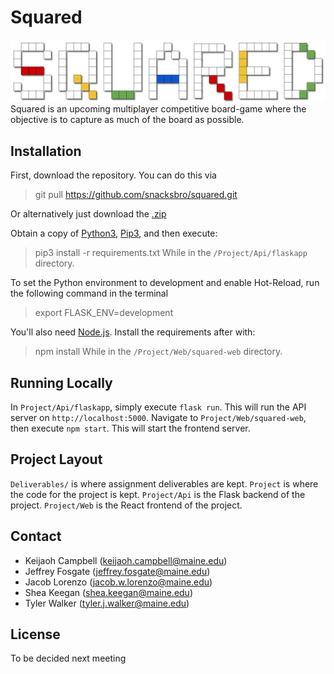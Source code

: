 # Squared
![Squared logo](Project/Web/squared-web/src/images/squared-logo.png)
Squared is an upcoming multiplayer competitive board-game where the objective is to capture as much of the board as possible.

## Installation
First, download the repository. You can do this via
> git pull https://github.com/snacksbro/squared.git

Or alternatively just download the [.zip](https://github.com/snacksbro/squared/archive/refs/heads/master.zip)

Obtain a copy of [Python3](https://www.python.org/downloads/), [Pip3](https://pip.pypa.io/en/stable/installation/), and then execute:
> pip3 install -r requirements.txt
While in the `/Project/Api/flaskapp` directory.

To set the Python environment to development and enable Hot-Reload, run the following command in the terminal
> export FLASK_ENV=development

You'll also need [Node.js](https://nodejs.org/en/download/). Install the requirements after with:
> npm install
While in the `/Project/Web/squared-web` directory.

## Running Locally
In `Project/Api/flaskapp`, simply execute `flask run`. This will run the API server on `http://localhost:5000`.
Navigate to `Project/Web/squared-web`, then execute `npm start`. This will start the frontend server.

## Project Layout
`Deliverables/` is where assignment deliverables are kept.
`Project` is where the code for the project is kept.
`Project/Api` is the Flask backend of the project.
`Project/Web` is the React frontend of the project.

## Contact
* Keijaoh Campbell (keijaoh.campbell@maine.edu)
* Jeffrey Fosgate (jeffrey.fosgate@maine.edu)
* Jacob Lorenzo (jacob.w.lorenzo@maine.edu)
* Shea Keegan (shea.keegan@maine.edu)
* Tyler Walker (tyler.j.walker@maine.edu)

## License
To be decided next meeting

